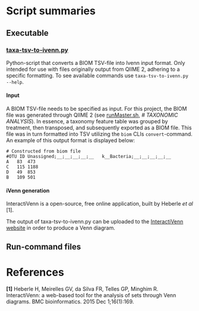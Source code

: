 # Script summaries

## Executable

### [taxa-tsv-to-ivenn.py](./taxa-tsv-to-ivenn.py)

Python-script that converts a BIOM TSV-file into Ivenn input format. Only intended for use with files originally output from QIIME 2, adhering to a specific formatting. To see available commands use `taxa-tsv-to-ivenn.py --help`.

#### Input

A BIOM TSV-file needs to be specified as input. For this project, the BIOM file was generated through QIIME 2 (see [runMaster.sh](./runMaster.sh ), _# TAXONOMIC ANALYSIS_). In essence, a taxonomy feature table was grouped by treatment, then transposed, and subsequently exported as a BIOM file. This file was in turn formatted into TSV utilizing the `biom` CLIs `convert`-command. An example of this output format is displayed below:

```
# Constructed from biom file		
#OTU ID Unassigned;__;__;__;__;__   k__Bacteria;__;__;__;__;__
A   83  473
C   115 1188
D   49  853
B   109 501
```

#### iVenn generation

InteractiVenn is a open-source, free online application, built by Heberle _et al_ [1].


The output of taxa-tsv-to-ivenn.py can be uploaded to the [InteractiVenn website](http://www.interactivenn.net/) in order to produce a Venn diagram.


## Run-command files

# References

__[1]__ Heberle H, Meirelles GV, da Silva FR, Telles GP, Minghim R. InteractiVenn: a web-based tool for the analysis of sets through Venn diagrams. BMC bioinformatics. 2015 Dec 1;16(1):169.

